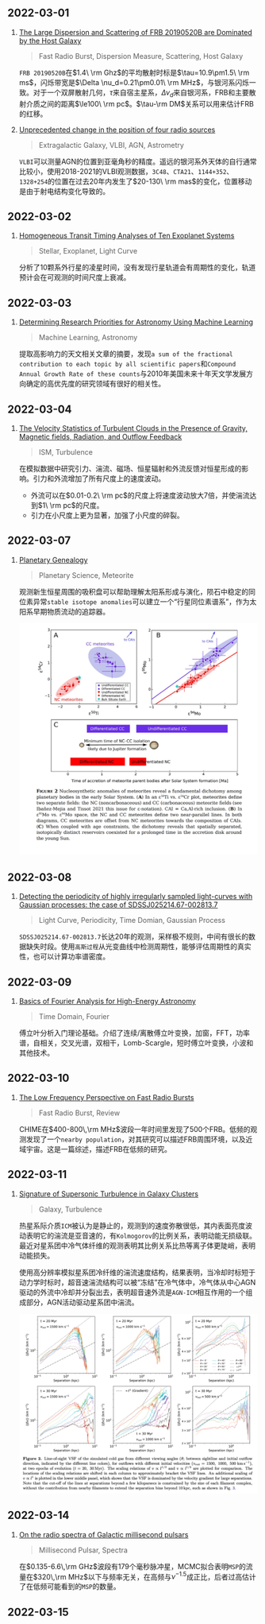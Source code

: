 ## 2022-03-01

1. [The Large Dispersion and Scattering of FRB 20190520B are Dominated by the Host Galaxy](https://arxiv.org/abs/2202.13458)

   > Fast Radio Burst, Dispersion Measure, Scattering, Host Galaxy

   `FRB 20190520B`在$1.4\ \rm Ghz$的平均散射时标是$\tau=10.9\pm1.5\ \rm ms$，闪烁带宽是$\Delta \nu_d=0.21\pm0.01\ \rm MHz$，与银河系闪烁一致。对于一个双屏散射几何，$\tau$来自宿主星系，$\Delta\nu_d$来自银河系，FRB和主要散射介质之间的距离$\le100\ \rm pc$。$\tau-\rm DM$关系可以用来估计FRB的红移。

2. [Unprecedented change in the position of four radio sources](https://arxiv.org/abs/2202.13119)

   > Extragalactic Galaxy, VLBI, AGN, Astrometry

   `VLBI`可以测量AGN的位置到亚毫角秒的精度。遥远的银河系外天体的自行通常比较小，使用2018-2021的VLBI观测数据，`3C48`、`CTA21`、`1144+352`、`1328+254`的位置在过去20年内发生了$20-130\ \rm mas$的变化，位置移动是由于射电结构变化导致的。

## 2022-03-02

1. [Homogeneous Transit Timing Analyses of Ten Exoplanet Systems](https://arxiv.org/abs/2203.00299)

   > Stellar, Exoplanet, Light Curve

   分析了10颗系外行星的凌星时间，没有发现行星轨道会有周期性的变化，轨道预计会在可观测的时间尺度上衰减。

## 2022-03-03

1. [Determining Research Priorities for Astronomy Using Machine Learning](https://arxiv.org/abs/2203.00713)

   > Machine Learning, Astronomy

   提取高影响力的天文相关文章的摘要，发现`a sum of the fractional contribution to each topic by all scientific papers`和`Compound Annual Growth Rate of these counts`与2010年美国未来十年天文学发展方向确定的高优先度的研究领域有很好的相关性。

## 2022-03-04

1. [The Velocity Statistics of Turbulent Clouds in the Presence of Gravity, Magnetic fields, Radiation, and Outflow Feedback](https://arxiv.org/abs/2203.01508)

   > ISM, Turbulence

   在模拟数据中研究引力、湍流、磁场、恒星辐射和外流反馈对恒星形成的影响。引力和外流增加了所有尺度上的速度波动。

   - 外流可以在$0.01-0.2\ \rm pc$的尺度上将速度波动放大7倍，并使湍流达到$1\ \rm pc$的尺度。
   - 引力在小尺度上更为显著，加强了小尺度的碎裂。

## 2022-03-07

1. [Planetary Genealogy](https://arxiv.org/abs/2203.02203)

   > Planetary Science, Meteorite

   观测新生恒星周围的吸积盘可以帮助理解太阳系形成与演化，陨石中稳定的同位素异常`stable isotope anomalies`可以建立一个“行星同位素谱系”，作为太阳系早期物质流动的追踪器。
   
   <img src="Figures/image-20220307122111113.png" alt="image-20220307122111113" style="zoom:50%;" />

## 2022-03-08

1. [Detecting the periodicity of highly irregularly sampled light-curves with Gaussian processes: the case of SDSSJ025214.67-002813.7](https://arxiv.org/abs/2203.03614)

   > Light Curve, Periodicity, Time Domian, Gaussian Process

   `SDSSJ025214.67-002813.7`长达20年的观测，采样极不规则，中间有很长的数据缺失时段。使用`高斯过程`从光变曲线中检测周期性，能够评估周期性的真实性，也可以计算功率谱密度。

## 2022-03-09

1. [Basics of Fourier Analysis for High-Energy Astronomy](https://arxiv.org/abs/2203.04106)

   > Time Domain, Fourier

   傅立叶分析入门理论基础。介绍了连续/离散傅立叶变换，加窗，FFT，功率谱，自相关，交叉光谱，双相干，Lomb-Scargle，短时傅立叶变换，小波和其他技术。

## 2022-03-10

1. [The Low Frequency Perspective on Fast Radio Bursts](https://arxiv.org/abs/2203.04890)

   > Fast Radio Burst, Review

   CHIME在$400-800\,\rm MHz$波段一年时间里发现了500个FRB。低频的观测发现了一个`nearby population`，对其研究可以描述FRB周围环境，以及近域宇宙。这是一篇综述，描述FRB在低频的研究。

## 2022-03-11

1. [Signature of Supersonic Turbulence in Galaxy Clusters](https://arxiv.org/abs/2203.04977)

   > Galaxy, Turbulence

   热星系际介质`ICM`被认为是静止的，观测到的速度弥散很低，其内表面亮度波动表明它的湍流是亚音速的，有`Kolmogorov`的比例关系，表明动能无损级联。最近对星系团中冷气体纤维的观测表明其比例关系比热等离子体更陡峭，表明动能损失。

   使用高分辨率模拟星系团冷纤维的湍流速度结构，结果表明，当冷却时标短于动力学时标时，超音速湍流结构可以被“冻结”在冷气体中，冷气体从中心AGN驱动的外流中冷却并分裂出去，表明超音速外流是`AGN-ICM`相互作用的一个组成部分，AGN活动驱动星系团中湍流。

   <img src="Figures/image-20220311183022849.png" alt="image-20220311183022849" style="zoom:50%;" />

## 2022-03-14

1. [On the radio spectra of Galactic millisecond pulsars](https://arxiv.org/abs/2203.05560)

   > Millisecond Pulsar, Spectra

   在$0.135-6.6\,\rm GHz$波段有179个毫秒脉冲星，MCMC拟合表明`MSP`的流量在$320\,\rm MHz$以下与频率无关，在高频与$\nu^{-1.5}$成正比，后者过高估计了在低频可能看到的`MSP`的数量。

## 2022-03-15

